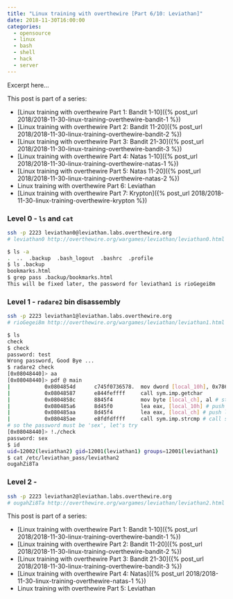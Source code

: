 ```yaml
---
title: "Linux training with overthewire [Part 6/10: Leviathan]"
date: 2018-11-30T16:00:00
categories:
  - opensource
  - linux
  - bash
  - shell
  - hack
  - server
---
```

Excerpt here...
<!--more-->

This post is part of a series:
- [Linux training with overthewire Part 1: Bandit 1-10]({% post_url 2018/2018-11-30-linux-training-overthewire-bandit-1 %})
- [Linux training with overthewire Part 2: Bandit 11-20]({% post_url 2018/2018-11-30-linux-training-overthewire-bandit-2 %})
- [Linux training with overthewire Part 3: Bandit 21-30]({% post_url 2018/2018-11-30-linux-training-overthewire-bandit-3 %})
- [Linux training with overthewire Part 4: Natas 1-10]({% post_url 2018/2018-11-30-linux-training-overthewire-natas-1 %})
- [Linux training with overthewire Part 5: Natas 11-20]({% post_url 2018/2018-11-30-linux-training-overthewire-natas-2 %})
- Linux training with overthewire Part 6: Leviathan
- [Linux training with overthewire Part 7: Krypton]({% post_url 2018/2018-11-30-linux-training-overthewire-krypton %})

### Level 0 - `ls` and `cat`
```bash
ssh -p 2223 leviathan0@leviathan.labs.overthewire.org
# leviathan0 http://overthewire.org/wargames/leviathan/leviathan0.html
```
```bash
$ ls -a
.  ..  .backup  .bash_logout  .bashrc  .profile
$ ls .backup
bookmarks.html
$ grep pass .backup/bookmarks.html
This will be fixed later, the password for leviathan1 is rioGegei8m
```

### Level 1 - `radare2` bin disassembly
```bash
ssh -p 2223 leviathan1@leviathan.labs.overthewire.org
# rioGegei8m http://overthewire.org/wargames/leviathan/leviathan1.html
```
```bash
$ ls
check
$ check
password: test
Wrong password, Good Bye ...
$ radare2 check
[0x08048440]> aa
[0x08048440]> pdf @ main
|           0x0804854d      c745f0736578.  mov dword [local_10h], 0x786573 ; 'sex' # store 'sex' in variable local_10h
|           0x08048587      e844feffff     call sym.imp.getchar        ; int getchar(void)
|           0x0804858c      8845f4         mov byte [local_ch], al # store user input in variable local_ch
|           0x080485a6      8d45f0         lea eax, [local_10h] # push local_10h as arg1
|           0x080485aa      8d45f4         lea eax, [local_ch] # push local_ch as arg2
|           0x080485ae      e8fdfdffff     call sym.imp.strcmp # call strcmp(arg1, arg2)
# so the password must be 'sex', let's try
[0x08048440]> !./check
password: sex
$ id
uid=12002(leviathan2) gid=12001(leviathan1) groups=12001(leviathan1)
$ cat /etc/leviathan_pass/leviathan2
ougahZi8Ta
```

### Level 2 -
```bash
ssh -p 2223 leviathan2@leviathan.labs.overthewire.org
# ougahZi8Ta http://overthewire.org/wargames/leviathan/leviathan2.html
```

This post is part of a series:
- [Linux training with overthewire Part 1: Bandit 1-10]({% post_url 2018/2018-11-30-linux-training-overthewire-bandit-1 %})
- [Linux training with overthewire Part 2: Bandit 11-20]({% post_url 2018/2018-11-30-linux-training-overthewire-bandit-2 %})
- [Linux training with overthewire Part 3: Bandit 21-30]({% post_url 2018/2018-11-30-linux-training-overthewire-bandit-3 %})
- [Linux training with overthewire Part 4: Natas]({% post_url 2018/2018-11-30-linux-training-overthewire-natas-1 %})
- Linux training with overthewire Part 5: Leviathan
